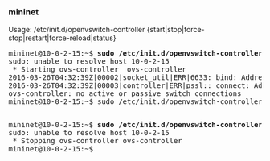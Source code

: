 ### mininet


Usage: /etc/init.d/openvswitch-controller {start|stop|force-stop|restart|force-reload|status}

<pre>
mininet@10-0-2-15:~$ <b>sudo /etc/init.d/openvswitch-controller start</b>
sudo: unable to resolve host 10-0-2-15
 * Starting ovs-controller  ovs-controller                                                                                                                                   2016-03-26T04:32:39Z|00001|stream_ssl|INFO|Trusting CA cert from /etc/openvswitch-controller/cacert.pem (/C=US/ST=CA/O=Open vSwitch/OU=switchca/CN=OVS switchca CA Certificate (2015 Apr 20 00:30:04)) (fingerprint c4:a8:90:8b:b3:8c:af:43:38:2d:3e:6b:a2:d7:0d:0f:f3:18:ce:8d)
2016-03-26T04:32:39Z|00002|socket_util|ERR|6633: bind: Address already in use
2016-03-26T04:32:39Z|00003|controller|ERR|pssl:: connect: Address already in use
ovs-controller: no active or passive switch connections
mininet@10-0-2-15:~$ sudo /etc/init.d/openvswitch-controller start

</pre>

<pre>
mininet@10-0-2-15:~$ <b>sudo /etc/init.d/openvswitch-controller stop</b>
sudo: unable to resolve host 10-0-2-15
 * Stopping ovs-controller ovs-controller                                                                                                                             [ OK ] 
mininet@10-0-2-15:~$ 
</pre>
